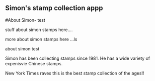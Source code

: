Simon's stamp collection appp
---
#About Simon- test 






stuff about simon stamps here....


more about simon stamps here ...ls

about simon test 

Simon has been collecting stamps since 1981. He has a wide variety of expenisvie Chinese stamps. 

New York Times raves this is the best stamp collection of the ages!!